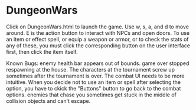# DungeonWars

Click on DungeonWars.html to launch the game. Use w, s, a, and d to move around. E is the action button to interact with NPCs and open doors. 
To use an item or effect spell, or equip a weapon or armor, or to check the stats of any of these, you must click the corresponding button on the user interface first, then click the item itself. 


Known Bugs:
enemy health bar appears out of bounds. 
game over stopped respawning at the house. 
The characters at the tournament screw up sometimes after the tournament is over. 
The combat UI needs to be more intuitive. When you decide not to use an item or spell after selecting the option, you have to ckick the "Buttons" button to go back to the combat options. 
enemies that chase you sometimes get stuck in the middle of collision objects and can't escape. 
